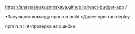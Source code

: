 https://anastasiyakuzmitskaya.github.io/react-budget-app /

•Запускаем команду npm run build
•Далее npm run deploy


npm run lint-проверка на ошибки 